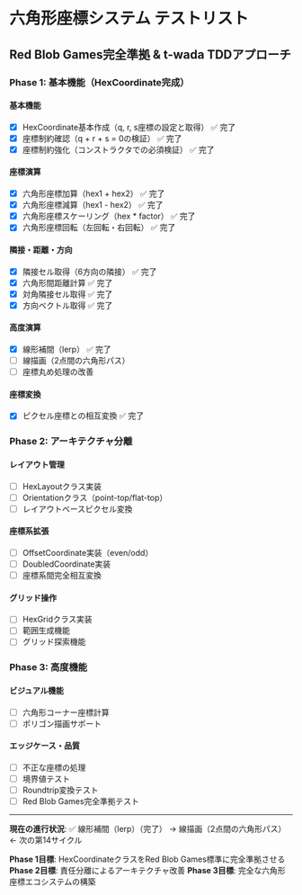 # 六角形座標システム テストリスト

## Red Blob Games完全準拠 & t-wada TDDアプローチ

### Phase 1: 基本機能（HexCoordinate完成）

#### 基本機能
- [x] HexCoordinate基本作成（q, r, s座標の設定と取得） ✅ 完了
- [x] 座標制約確認（q + r + s = 0の検証） ✅ 完了
- [x] 座標制約強化（コンストラクタでの必須検証） ✅ 完了

#### 座標演算
- [x] 六角形座標加算（hex1 + hex2） ✅ 完了
- [x] 六角形座標減算（hex1 - hex2） ✅ 完了
- [x] 六角形座標スケーリング（hex * factor） ✅ 完了
- [x] 六角形座標回転（左回転・右回転） ✅ 完了

#### 隣接・距離・方向
- [x] 隣接セル取得（6方向の隣接） ✅ 完了
- [x] 六角形間距離計算 ✅ 完了
- [x] 対角隣接セル取得 ✅ 完了
- [x] 方向ベクトル取得 ✅ 完了

#### 高度演算
- [x] 線形補間（lerp） ✅ 完了
- [ ] 線描画（2点間の六角形パス）
- [ ] 座標丸め処理の改善

#### 座標変換
- [x] ピクセル座標との相互変換 ✅ 完了

### Phase 2: アーキテクチャ分離

#### レイアウト管理
- [ ] HexLayoutクラス実装
- [ ] Orientationクラス（point-top/flat-top）
- [ ] レイアウトベースピクセル変換

#### 座標系拡張
- [ ] OffsetCoordinate実装（even/odd）
- [ ] DoubledCoordinate実装
- [ ] 座標系間完全相互変換

#### グリッド操作
- [ ] HexGridクラス実装
- [ ] 範囲生成機能
- [ ] グリッド探索機能

### Phase 3: 高度機能

#### ビジュアル機能
- [ ] 六角形コーナー座標計算
- [ ] ポリゴン描画サポート

#### エッジケース・品質
- [ ] 不正な座標の処理
- [ ] 境界値テスト
- [ ] Roundtrip変換テスト
- [ ] Red Blob Games完全準拠テスト

---
**現在の進行状況**: ✅ 線形補間（lerp）（完了） → 線描画（2点間の六角形パス） ← 次の第14サイクル

**Phase 1目標**: HexCoordinateクラスをRed Blob Games標準に完全準拠させる
**Phase 2目標**: 責任分離によるアーキテクチャ改善
**Phase 3目標**: 完全な六角形座標エコシステムの構築